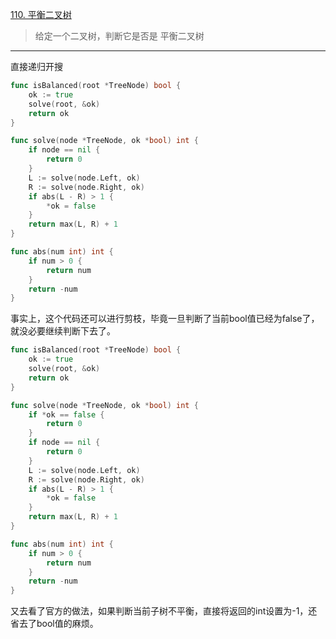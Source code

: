 [110. 平衡二叉树](https://leetcode.cn/problems/balanced-binary-tree/)

> 给定一个二叉树，判断它是否是 平衡二叉树 

----

直接递归开搜

```go
func isBalanced(root *TreeNode) bool {
    ok := true
    solve(root, &ok)
    return ok
}

func solve(node *TreeNode, ok *bool) int {
    if node == nil {
        return 0
    }
    L := solve(node.Left, ok)
    R := solve(node.Right, ok)
    if abs(L - R) > 1 {
        *ok = false
    }
    return max(L, R) + 1
}

func abs(num int) int {
    if num > 0 {
        return num
    }
    return -num
}
```

事实上，这个代码还可以进行剪枝，毕竟一旦判断了当前bool值已经为false了，就没必要继续判断下去了。

```go
func isBalanced(root *TreeNode) bool {
    ok := true
    solve(root, &ok)
    return ok
}

func solve(node *TreeNode, ok *bool) int {
    if *ok == false {
        return 0
    }
    if node == nil {
        return 0
    }
    L := solve(node.Left, ok)
    R := solve(node.Right, ok)
    if abs(L - R) > 1 {
        *ok = false
    }
    return max(L, R) + 1
}

func abs(num int) int {
    if num > 0 {
        return num
    }
    return -num
}
```

又去看了官方的做法，如果判断当前子树不平衡，直接将返回的int设置为-1，还省去了bool值的麻烦。